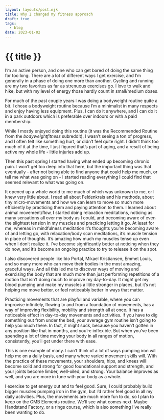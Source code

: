 ```yaml
---
layout: layouts/post.njk
title: Why I changed my fitness approach
draft: true
tags:
  - blog
date: 2023-01-02
---
```


# {{ title }}

I’m an active person, and one who can get bored of doing the same thing for too long. There are a lot of different ways I get exercise, and I’m generally in a phase of doing one more than another. Cycling and running are my two favorites as far as strenuous exercises go. I love to walk and hike, but with my level of energy those hardly count in small/medium doses.

For much of the past couple years I was doing a bodyweight routine quite a bit. I chose a bodyweight routine because I’m a minimalist in many respects and enjoy having less equipment. Plus, I can do it anywhere, and I can do it in a park outdoors which is preferable over indoors or with a paid membership.

While I mostly enjoyed doing this routine (it was the Recommended Routine from the *bodyweightfitness* subreddit), I wasn’t seeing a ton of progress, and I often felt like something hurt, or didn’t feel quite right. I didn’t think too much of it at the time, I just figured that’s part of aging, and a result of being active my whole life - little injuries add up.

Then this past spring I started having what ended up becoming chronic pain. I won’t get too deep into that here, but the important thing was that eventually - after not being able to find anyone that could help me much, or tell me what was going on - I started reading everything I could find that seemed relevant to what was going on.

It opened up a whole world to me much of which was unknown to me, or I knew very little about. I read all about Feldenkrais and his methods, about tiny micro-movements and how we can learn to move so much more efficiently by practicing them and paying attention to them. I learned about animal movement/flow, I started doing relaxation meditations, noticing as many sensations all over my body as I could, and becoming aware of even the slightest tension in my muscles and practicing letting it go. At least for me, whereas in mindfulness meditation it’s thoughts you’re becoming aware of and letting go, with relaxation/body scan meditations, it’s muscle tension in place of thoughts. It’s amazing how much my muscles tense up even when I don’t realize it. I’ve become significantly better at noticing when they do now, and it’s become an ongoing practice to try to release it on the spot.

I also discovered people like Ido Portal, Mikael Kristiansen, Emmet Louis, and so many more who can move their bodies in the most amazing, graceful ways. And all this led me to discover ways of moving and exercising the body that are much more than just performing repetitions of a motion that isn’t doing much to improve my day-to-day. It might get my blood pumping and make my muscles a little stronger in places, but it’s not helping me move better, or feel noticeably better in ways that matter.

Practicing movements that are playful and variable, where you can improvise infinitely, flowing to and from a foundation of movements, has a way of improving flexibility, mobility and strength all at once. It has a noticeable effect in day-to-day movements and activities. If you have to dig something out from under the bed, your average gym routine isn’t going to help you much there. In fact, it might suck, because you haven’t gotten in any position like that in months, and you’re inflexible. But when you’ve been spending a lot of time moving your body in all ranges of motion, consistently, you’ll get under there with ease.

This is one example of many. I can’t think of a lot of ways pumping iron will help me on a daily basis, and many where varied movement skills will. With the practice of these movements, your shoulders, hips, and knees will become solid and strong for good foundational support and strength, and your joints become limber, well-oiled, and strong. Your balance improves as well, and you are more in tune with your body as a whole.

I exercise to get energy out and to feel good. Sure, I could probably build bigger muscles pumping iron in the gym, but I’d rather feel good in all my daily activities. Plus, the movements are much more fun to do, so I plan to keep on the GMB Elements routine. We’ll see what comes next. Maybe Handstand Factory, or a rings course, which is also something I’ve really been wanting to do.
